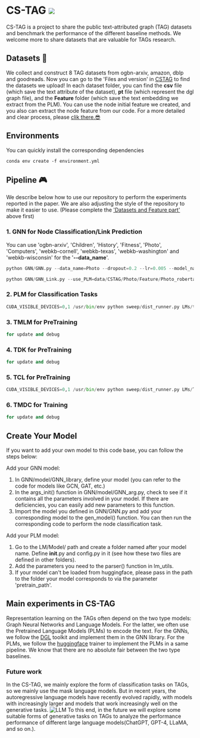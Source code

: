 # CS-TAG  ![](https://img.shields.io/badge/license-MIT-blue)
CS-TAG is a project to share the public text-attributed graph (TAG) datasets and benchmark the performance of the different baseline methods.
We welcome more to share datasets that are valuable for TAGs research.


## Datasets 🔔
We collect and construct 8 TAG datasets from ogbn-arxiv, amazon, dblp and goodreads.
Now you can go to the 'Files and version' in [CSTAG](https://huggingface.co/datasets/Sherirto/CSTAG/tree/main) to find the datasets we upload!
In each dataset folder, you can find the **csv** file (which save the text attribute of the dataset), **pt** file (which represent the dgl graph file), and the **Feature** folder (which save the text embedding we extract from the PLM).
You can use the node initial feature we created, and you also can extract the node feature from our code. 
For a more detailed and clear process, please [clik there.😎](FeatureExtractor/README.md)

## Environments
You can quickly install the corresponding dependencies
```shell
conda env create -f environment.yml
```

## Pipeline 🎮
We describe below how to use our repository to perform the experiments reported in the paper. We are also adjusting the style of the repository to make it easier to use.
(Please complete the ['Datasets and Feature part'](FeatureExtractor/README.md) above first)
### 1. GNN for Node Classification/Link Prediction
You can use 'ogbn-arxiv', 'Children', 'History', 'Fitness', 'Photo', 'Computers', 'webkb-cornell', 'webkb-texas', 'webkb-washington' and 'webkb-wisconsin' for the '**--data_name**'.
```python
python GNN/GNN.py --data_name=Photo --dropout=0.2 --lr=0.005 --model_name=SAGE --n-epochs=1000 --n-hidden=256 --n-layers=3 --n-runs=5 --use_PLM=data/CSTAG/Photo/Feature/Photo_roberta_base_512_cls.npy
```
```python
python GNN/GNN_Link.py --use_PLM=data/CSTAG/Photo/Feature/Photo_roberta_base_512_cls.npy --path=data/CSTAG/Photo/LinkPrediction/ --graph_path=data/CSTAG/Photo/Photo.pt --gnn_model=GCN
```

### 2. PLM for Classification Tasks
```python
CUDA_VISIBLE_DEVICES=0,1 /usr/bin/env python sweep/dist_runner.py LMs/trainLM.py --att_dropout=0.1 --cla_dropout=0.1 --dataset=Computers_RS --dropout=0.1 --epochs=4 --eq_batch_size=180 --eval_patience=20000 --grad_steps=1 --label_smoothing_factor=0.1 --lr=4e-05 --model=Deberta --per_device_bsz=60 --per_eval_bsz=1000 --train_ratio=0.2 --val_ratio=0.1 --warmup_epochs=1 --gpus=0,1 --wandb_name OFF --wandb_id OFF 
```

### 3. TMLM for PreTraining
```python
for update and debug
```
### 4. TDK for PreTraining 
```python
for update and debug
```
### 5. TCL for PreTraining 
```python
CUDA_VISIBLE_DEVICES=0,1 /usr/bin/env python sweep/dist_runner.py LMs/Train_Command/train_CL.py --PrtMode=TCL --att_dropout=0.1 --cla_dropout=0.1 --dataset=Photo_RS --dropout=0.1 --epochs=5 --eq_batch_size=60 --per_device_bsz=15 --grad_steps=2 --lr=5e-05 --model=Bert --warmup_epochs=1 --gpus=0,1 --cache_dir=exp/TCL/Photo/Bert_base/
```
### 6. TMDC for Training 
```python
for update and debug
```

## Create Your Model
If you want to add your own model to this code base, you can follow the steps below:

Add your GNN model:
1. In GNN/model/GNN_library, define your model (you can refer to the code for models like GCN, GAT, etc.)
2. In the args_init() function in GNN/model/GNN_arg.py, check to see if it contains all the parameters involved in your model. If there are deficiencies, you can easily add new parameters to this function.
3. Import the model you defined in GNN/GNN.py and add your corresponding model to the gen_model() function. You can then run the corresponding code to perform the node classification task.

Add your PLM model:
1. Go to the LM/Model/ path and create a folder named after your model name. Define __init__.py and config.py in it (see how these two files are defined in other folders).
2. Add the parameters you need to the parser() function in lm_utils.
3. If your model can't be loaded from huggingface, please pass in the path to the folder your model corresponds to via the parameter 'pretrain_path'.



## Main experiments in CS-TAG
Representation learning on the TAGs often depend on the two type models: Graph Neural Networks and Language Models.
For the latter, we often use the Pretrained Language Models (PLMs) to encode the text.
For the GNNs, we follow the [DGL](https://www.dgl.ai/) toolkit and implement them in the GNN library.
For the PLMs, we follow the [huggingface](https://huggingface.co/) trainer to implement the PLMs in a same pipeline.
We know that there are no absolute fair between the two type baselines.

[//]: # (We use the [wandb]&#40;https://wandb.ai/site&#41; to log the results of our experiments.)

[//]: # (We make public the logs of some of our experiments done and organized to promote more researchers to study TAG.)

[//]: # (- [x] [Node classification from GNN]&#40;https://wandb.ai/csu_tag/OGB-Arxiv-GNN/reports/GNN-Accuracy--Vmlldzo0MjcyMzk4&#41;)

[//]: # (- [x] [LM related in Ele-computers]&#40;https://wandb.ai//csu_tag/Computers/reports/Ele-Computers--Vmlldzo0NjMxNTA4&#41;)

### Future work
In the CS-TAG, we mainly explore the form of classification tasks on TAGs, so we mainly use the mask language models.
But in recent years, the autoregressive language models have recently evolved rapidly, with models with increasingly larger and models that work increasingly well on the generative tasks.
![LLM](LLM.png)
To this end, in the future we will explore some suitable forms of generative tasks on TAGs to analyze the performance performance of different large language models(ChatGPT, GPT-4, LLaMA, and so on.).


[//]: # (```bash)

[//]: # (./GNN                )

[//]: # (|---- model/                )

[//]: # (|        |---- Dataloader.py    # Load the data from CS-TAG     	)

[//]: # (|        |---- GNN_arg.py       # GNN settings &#40;e.g. dropout, n-layers, n-hidden&#41;)

[//]: # (|        |---- GNN_library.py   # CS-TAG GNN baselines&#40;e.g., mlp, GCN, GAT&#41;)

[//]: # (|---- GNN.py                    # .py for node classification task)

[//]: # (|---- GNN_Link.py                    # .py for link prediction task)

[//]: # (./LMs)

[//]: # (|---- Model/)

[//]: # (|        |---- Bert    # Save the config for the TinyBert, Bert-base and Bert-large)

[//]: # (|        |---- Deberta    # Save the config for the Deberta-base and Deberta-large)

[//]: # (|        |---- Distilbert    # Save the config for the Distilbert)

[//]: # (|        |---- Electra    # Save the config for the Electra-small, Electra-base and Electra-large)

[//]: # (|---- Train_Command/)

[//]: # (|        |---- Pretrain/    # Save the scripts for the topological pretraining )

[//]: # (|                |---- Scripts/    # Save the scripts for the topological pretraining )

[//]: # (|                       |---- TCL.sh   #  Scripts for the TCL)

[//]: # (|                       |---- TMLM.sh   #  Scripts for the TMLM)

[//]: # (|                       |---- TDK.sh   #  Scripts for the TDK)

[//]: # (|                       |---- TMDC.sh   #  Scripts for the TMDC)

[//]: # (|        |---- Co-Train.py    # .py for the Co-Training strategy)

[//]: # (|        |---- Toplogical_Pretrain.py    # .py for the toplogical pretraining strategy &#40;e.g., TCL,TDK,TMLM, TCL+TDK&#41;)

[//]: # (|---- Trainer/)

[//]: # (|        |---- Inf_trainer.py            # .py for getting node embedding from the PLMs)

[//]: # (|        |---- TCL_trainer.py            # Trainer &#40;following the huggingface&#41; for the TCL strategy)

[//]: # (|        |---- TDK_trainer.py            # Trainer &#40;following the huggingface&#41; for the TDK strategy)

[//]: # (|        |---- TMDC_trainer.py            # Trainer &#40;following the huggingface&#41; for the TMDC strategy)

[//]: # (|        |---- TLink_trainer.py            # Trainer &#40;following the huggingface&#41; for the TCL in the Link prediction tasks )

[//]: # (|        |---- lm_trainer.py                 # Trainer for node classification tasks)

[//]: # (|        |---- train_MLM.py                 #  .py for the TMLM tasks &#40;following the huggingface&#41;)

[//]: # (|---- utils/)

[//]: # (|        |---- data/    # Save the scripts for the topological pretraining )

[//]: # (|                |---- data_augmentation.py # the .py for generating the corpus for the TMLM tasks)

[//]: # (|                |---- datasets.py #  The defined dataset class for different tasks)

[//]: # (|                |---- preprocess.py #  Some commands for preprocessing the data &#40;e.g. tokenize_graph, split_graph&#41;)

[//]: # (|        |---- function )

[//]: # (|                |---- dgl_utils.py   # Some commands from dgl )

[//]: # (|                |---- hf_metric.py   # Some metric used in this benchmark &#40;e.g. accuracy, f1&#41;)

[//]: # (|        |---- modules)

[//]: # (|                |---- conf_utils.py)

[//]: # (|                |---- logger.py)

[//]: # (|        |---- settings.py    # Some config for the datasets. You can creat your dataset in this file!  )

[//]: # (|---- model.py       # Define the model for the donstream tasks)

[//]: # (|---- lm_utils.py    # Define the config for the PLM pipeline)

[//]: # (|---- trainLM.py     # Running for the node classification tasks)

[//]: # (|---- dist_runner.py  # Parallel way to training the model)

[//]: # (```)

